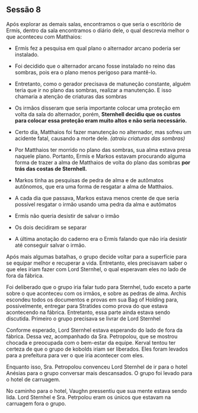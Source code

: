 ## Sessão 8

Após explorar as demais salas, encontramos o que seria o escritório de Ermís, dentro da sala encontramos o diário dele, o qual descrevia melhor o que aconteceu com Matthaios:

- Ermís fez a pesquisa em qual plano o alternador arcano poderia ser instalado.
    
- Foi decidido que o alternador arcano fosse instalado no reino das sombras, pois era o plano menos perigoso para mantê-lo.
    
- Entretanto, como o gerador precisava de matuneção constante, alguém teria que ir no plano das sombras, realizar a manutençáo. E isso chamaria a atenção de criaturas das sombras
    
- Os irmãos disseram que seria importante colocar uma proteção em volta da sala do alternador, porém, **Sternhell decidiu que os custos para colocar essa proteção eram muito altos e não seria necessário.**
    
- Certo dia, Matthaios foi fazer manutenção no alternador, mas sofreu um acidente fatal, causando a morte dele. _(atraiu criaturas das sombras)_
    
- Por Matthaios ter morrido no plano das sombras, sua alma estava presa naquele plano. Portanto, Ermís e Markos estavam procurando alguma forma de trazer a alma de Matthaios de volta do plano das sombras **por trás das costas de Sternhell.**
    
- Markos tinha as pesquisas de pedra de alma e de autômatos autônomos, que era uma forma de resgatar a alma de Matthaios.
    
- A cada dia que passava, Markos estava menos crente de que seria possível resgatar o irmão usando uma pedra da alma e autômatos
    
- Ermís não queria desistir de salvar o irmão
    
- Os dois decidiram se separar
    
- A última anotação do caderno era o Ermís falando que não iría desistir até conseguir salvar o irmão.
    

Após mais algumas batalhas, o grupo decide voltar para a superfície para se equipar melhor e recuperar a vida. Entretanto, eles precisavam saber o que eles iriam fazer com Lord Sternhel, o qual esperavam eles no lado de fora da fábrica.

Foi deliberado que o grupo iria falar tudo para Sternhel, tudo exceto a parte sobre o que aconteceu com os irmãos, e sobre as pedras de alma. Archis escondeu todos os documentos e provas em sua Bag of Holding para, possivelmente, entregar para Stratides como prova do que estava acontecendo na fábrica. Entretanto, essa parte ainda estava sendo discutida. Primeiro o grupo precisava se livrar de Lord Sternhel

Conforme esperado, Lord Sternhel estava esperando do lado de fora da fábrica. Dessa vez, acompanhado da Sra. Petropolou, que se mostrou chocada e preocupada com o bem-estar da equipe. Kerval tentou ter certeza de que o grupo de kobolds iriam ser liberados. Eles foram levados para a prefeitura para ver o que iria acontecer com eles.

Enquanto isso, Sra. Petropolou convenceu Lord Sternhel de ir para o hotel Anésias para o grupo conversar mais descansados. O grupo foi levado para o hotel de carruagem.

No caminho para o hotel, Vaughn pressentiu que sua mente estava sendo lida. Lord Sternhel e Sra. Petrpolou eram os únicos que estavam na carruagem fora o grupo.
